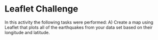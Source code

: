 # Leaflet Challenge #

In this activity the following tasks were performed:
    A)  Create a map using Leaflet that plots all of the earthquakes from your data set based on their longitude and latitude.

